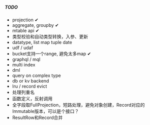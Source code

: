 ##### TODO
* projection ✔
* aggregate, groupby ✔
* mtable api ✔
* 类型校验和自动类型转换，入参、更新
* datatype, list map tuple date
* udf / udaf
* bucket支持一个range, 避免太多map ✔
* graphql / mql
* multi index
* dml
* query on complex type
* db or kv backend
* lru / record evict
* 处理列重名
* 函数定义，反射调用
* 全字段取FullProjection，短路处理，避免对象创建，Record对应的Immutable版本，可以是个接口？
* ResultRow和Record合并